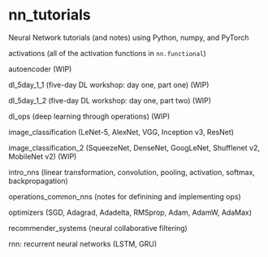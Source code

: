 # nn_tutorials
Neural Network tutorials (and notes) using Python, numpy, and PyTorch

activations (all of the activation functions in `nn.functional`)

autoencoder (WIP)

dl_5day_1_1 (five-day DL workshop: day one, part one) (WIP)

dl_5day_1_2 (five-day DL workshop: day one, part two) (WIP)

dl_ops (deep learning through operations) (WIP)

image_classification (LeNet-5, AlexNet, VGG, Inception v3, ResNet)

image_classification_2 (SqueezeNet, DenseNet, GoogLeNet, Shufflenet v2, MobileNet v2) (WIP)

intro_nns (linear transformation, convolution, pooling, activation, softmax, backpropagation)

operations_common_nns (notes for definining and implementing ops)

optimizers (SGD, Adagrad, Adadelta, RMSprop, Adam, AdamW, AdaMax)

recommender_systems (neural collaborative filtering)

rnn: recurrent neural networks (LSTM, GRU)
